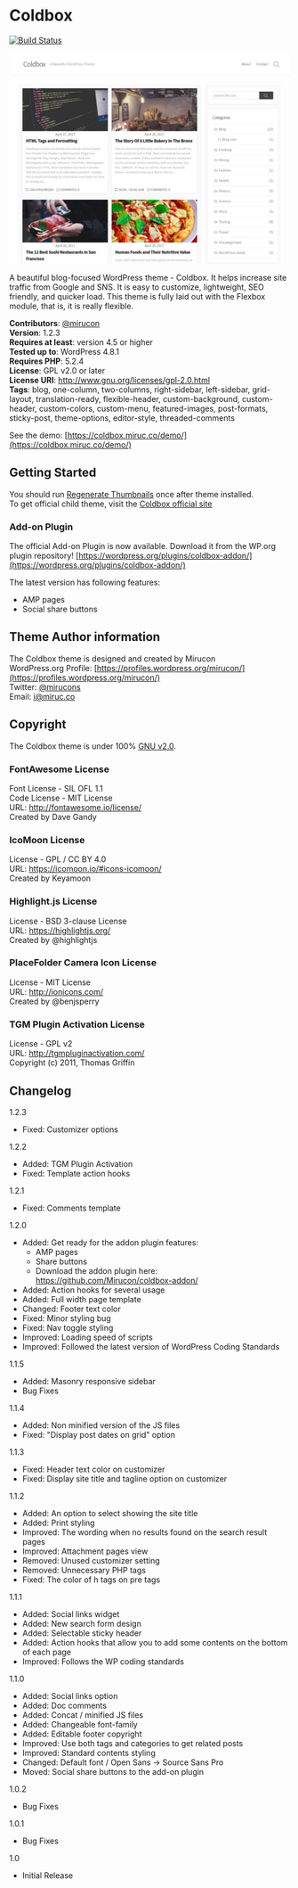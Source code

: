 # Coldbox

[![Build Status](https://travis-ci.org/Mirucon/coldbox.svg?branch=master)](https://travis-ci.org/Mirucon/coldbox)

![coldbox-screenshot](/screenshot.jpg)

A beautiful blog-focused WordPress theme - Coldbox. It helps increase site traffic from Google and SNS. It is easy to customize, lightweight, SEO friendly, and quicker load. This theme is fully laid out with the Flexbox module, that is, it is really flexible.

**Contributors**: [@mirucon](https://profiles.wordpress.org/mirucon/)  
**Version**: 1.2.3   
**Requires at least**: version 4.5 or higher  
**Tested up to**: WordPress 4.8.1  
**Requires PHP**: 5.2.4  
**License**: GPL v2.0 or later  
**License URI**: http://www.gnu.org/licenses/gpl-2.0.html  
**Tags**: blog, one-column, two-columns, right-sidebar, left-sidebar, grid-layout, translation-ready, flexible-header, custom-background, custom-header, custom-colors, custom-menu, featured-images, post-formats, sticky-post, theme-options, editor-style, threaded-comments

See the demo: [https://coldbox.miruc.co/demo/](https://coldbox.miruc.co/demo/)

## Getting Started
You should run [Regenerate Thumbnails](https://ja.wordpress.org/plugins/regenerate-thumbnails/) once after theme installed.  
To get official child theme, visit the [Coldbox official site](https://coldbox.miruc.co/)
<!-- **Documentation** -->

### Add-on Plugin
The official Add-on Plugin is now available. Download it from the WP.org plugin repository! [https://wordpress.org/plugins/coldbox-addon/](https://wordpress.org/plugins/coldbox-addon/)  

The latest version has following features:

- AMP pages
- Social share buttons

## Theme Author information
The Coldbox theme is designed and created by Mirucon  
WordPress.org Profile: [https://profiles.wordpress.org/mirucon/](https://profiles.wordpress.org/mirucon/)  
Twitter: [@mirucons](https://twitter.com/@mirucons)  
Email: i@miruc.co

## Copyright
The Coldbox theme is under 100% [GNU v2.0](http://www.gnu.org/licenses/gpl-2.0.html).

### FontAwesome License
Font License - SIL OFL 1.1  
Code License - MIT License  
URL: http://fontawesome.io/license/  
Created by Dave Gandy  

### IcoMoon License
License - GPL / CC BY 4.0  
URL: https://icomoon.io/#icons-icomoon/  
Created by Keyamoon  

### Highlight.js License
License - BSD 3-clause License  
URL: https://highlightjs.org/  
Created by @highlightjs  

### PlaceFolder Camera Icon License
License - MIT License  
URL: http://ionicons.com/  
Created by @benjsperry

### TGM Plugin Activation License
License - GPL v2  
URL: http://tgmpluginactivation.com/  
Copyright (c) 2011, Thomas Griffin

## Changelog

1.2.3

- Fixed: Customizer options

1.2.2

- Added: TGM Plugin Activation
- Fixed: Template action hooks

1.2.1

- Fixed: Comments template

1.2.0

- Added: Get ready for the addon plugin features:
  - AMP pages
  - Share buttons
  - Download the addon plugin here: https://github.com/Mirucon/coldbox-addon/
- Added: Action hooks for several usage
- Added: Full width page template
- Changed: Footer text color
- Fixed: Minor styling bug
- Fixed: Nav toggle styling
- Improved: Loading speed of scripts
- Improved: Followed the latest version of WordPress Coding Standards

1.1.5

- Added: Masonry responsive sidebar
- Bug Fixes

1.1.4

- Added: Non minified version of the JS files
- Fixed: "Display post dates on grid" option

1.1.3

- Fixed: Header text color on customizer
- Fixed: Display site title and tagline option on customizer

1.1.2

- Added: An option to select showing the site title
- Added: Print styling
- Improved: The wording when no results found on the search result pages
- Improved: Attachment pages view
- Removed: Unused customizer setting
- Removed: Unnecessary PHP tags
- Fixed: The color of h tags on pre tags

1.1.1

- Added: Social links widget
- Added: New search form design
- Added: Selectable sticky header
- Added: Action hooks that allow you to add some contents on the bottom of each page
- Improved: Follows the WP coding standards

1.1.0

- Added: Social links option
- Added: Doc comments
- Added: Concat / minified JS files
- Added: Changeable font-family
- Added: Editable footer copyright
- Improved: Use both tags and categories to get related posts
- Improved: Standard contents styling
- Changed: Default font / Open Sans -> Source Sans Pro
- Moved: Social share buttons to the add-on plugin

1.0.2

- Bug Fixes

1.0.1

- Bug Fixes

1.0

- Initial Release
